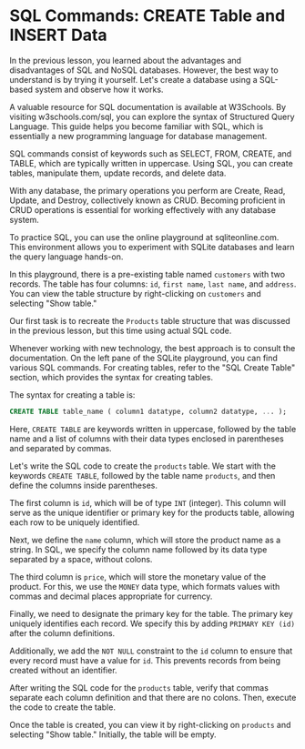 # SQL Commands: CREATE Table and INSERT Data

In the previous lesson, you learned about the advantages and disadvantages of SQL and NoSQL databases. However, the best way to understand is by trying it yourself. Let's create a database using a SQL-based system and observe how it works.

A valuable resource for SQL documentation is available at W3Schools. By visiting w3schools.com/sql, you can explore the syntax of Structured Query Language. This guide helps you become familiar with SQL, which is essentially a new programming language for database management.

SQL commands consist of keywords such as SELECT, FROM, CREATE, and TABLE, which are typically written in uppercase. Using SQL, you can create tables, manipulate them, update records, and delete data.

With any database, the primary operations you perform are Create, Read, Update, and Destroy, collectively known as CRUD. Becoming proficient in CRUD operations is essential for working effectively with any database system.

To practice SQL, you can use the online playground at sqliteonline.com. This environment allows you to experiment with SQLite databases and learn the query language hands-on.

In this playground, there is a pre-existing table named `customers` with two records. The table has four columns: `id`, `first name`, `last name`, and `address`. You can view the table structure by right-clicking on `customers` and selecting "Show table."

Our first task is to recreate the `Products` table structure that was discussed in the previous lesson, but this time using actual SQL code.

Whenever working with new technology, the best approach is to consult the documentation. On the left pane of the SQLite playground, you can find various SQL commands. For creating tables, refer to the "SQL Create Table" section, which provides the syntax for creating tables.

The syntax for creating a table is:

```sql
CREATE TABLE table_name ( column1 datatype, column2 datatype, ... );
```

Here, `CREATE TABLE` are keywords written in uppercase, followed by the table name and a list of columns with their data types enclosed in parentheses and separated by commas.

Let's write the SQL code to create the `products` table. We start with the keywords `CREATE TABLE`, followed by the table name `products`, and then define the columns inside parentheses.

The first column is `id`, which will be of type `INT` (integer). This column will serve as the unique identifier or primary key for the products table, allowing each row to be uniquely identified.

Next, we define the `name` column, which will store the product name as a string. In SQL, we specify the column name followed by its data type separated by a space, without colons.

The third column is `price`, which will store the monetary value of the product. For this, we use the `MONEY` data type, which formats values with commas and decimal places appropriate for currency.

Finally, we need to designate the primary key for the table. The primary key uniquely identifies each record. We specify this by adding `PRIMARY KEY (id)` after the column definitions.

Additionally, we add the `NOT NULL` constraint to the `id` column to ensure that every record must have a value for `id`. This prevents records from being created without an identifier.

After writing the SQL code for the `products` table, verify that commas separate each column definition and that there are no colons. Then, execute the code to create the table.

Once the table is created, you can view it by right-clicking on `products` and selecting "Show table." Initially, the table will be empty.

